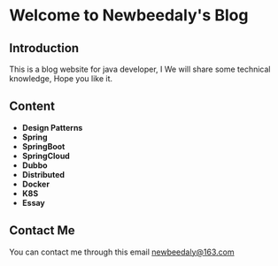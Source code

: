 # Welcome to Newbeedaly's Blog

## Introduction

This is a blog website for java developer, I We will share some technical knowledge, Hope you like it.

## Content

- **<a onclick="loadMarkdown('DesignPatterns')">Design Patterns</a>**
- **<a onclick="loadMarkdown('Spring')">Spring</a>**
- **<a onclick="loadMarkdown('SpringBoot')">SpringBoot</a>**
- **<a onclick="loadMarkdown('SpringCloud')">SpringCloud</a>**
- **<a onclick="loadMarkdown('Dubbo')">Dubbo</a>**
- **<a onclick="loadMarkdown('Distributed')">Distributed</a>**
- **<a onclick="loadMarkdown('Docker')">Docker</a>**
- **<a onclick="loadMarkdown('K8S')">K8S</a>**
- **<a onclick="loadMarkdown('Essay')">Essay</a>**

## Contact Me

You can contact me through this email newbeedaly@163.com

